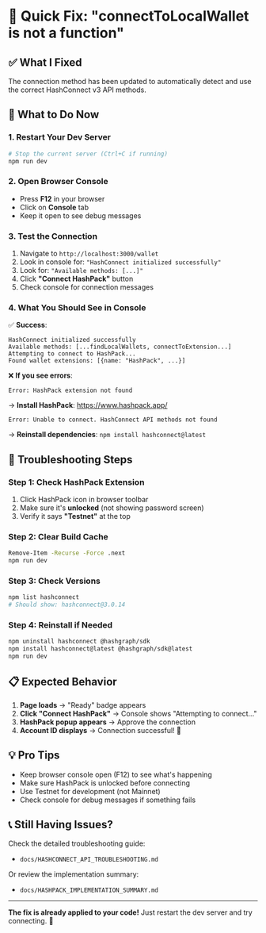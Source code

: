 # 🔧 Quick Fix: "connectToLocalWallet is not a function"

## ✅ What I Fixed

The connection method has been updated to automatically detect and use the correct HashConnect v3 API methods.

## 🎯 What to Do Now

### 1. **Restart Your Dev Server**
```bash
# Stop the current server (Ctrl+C if running)
npm run dev
```

### 2. **Open Browser Console**
- Press **F12** in your browser
- Click on **Console** tab
- Keep it open to see debug messages

### 3. **Test the Connection**
1. Navigate to `http://localhost:3000/wallet`
2. Look in console for: `"HashConnect initialized successfully"`
3. Look for: `"Available methods: [...]"`
4. Click **"Connect HashPack"** button
5. Check console for connection messages

### 4. **What You Should See in Console**

✅ **Success**:
```
HashConnect initialized successfully
Available methods: [...findLocalWallets, connectToExtension...]
Attempting to connect to HashPack...
Found wallet extensions: [{name: "HashPack", ...}]
```

❌ **If you see errors**:
```
Error: HashPack extension not found
```
→ **Install HashPack**: https://www.hashpack.app/

```
Error: Unable to connect. HashConnect API methods not found
```
→ **Reinstall dependencies**: `npm install hashconnect@latest`

## 🐛 Troubleshooting Steps

### Step 1: Check HashPack Extension
1. Click HashPack icon in browser toolbar
2. Make sure it's **unlocked** (not showing password screen)
3. Verify it says **"Testnet"** at the top

### Step 2: Clear Build Cache
```bash
Remove-Item -Recurse -Force .next
npm run dev
```

### Step 3: Check Versions
```bash
npm list hashconnect
# Should show: hashconnect@3.0.14
```

### Step 4: Reinstall if Needed
```bash
npm uninstall hashconnect @hashgraph/sdk
npm install hashconnect@latest @hashgraph/sdk@latest
npm run dev
```

## 📋 Expected Behavior

1. **Page loads** → "Ready" badge appears
2. **Click "Connect HashPack"** → Console shows "Attempting to connect..."
3. **HashPack popup appears** → Approve the connection
4. **Account ID displays** → Connection successful! 🎉

## 💡 Pro Tips

- Keep browser console open (F12) to see what's happening
- Make sure HashPack is unlocked before connecting
- Use Testnet for development (not Mainnet)
- Check console for debug messages if something fails

## 📞 Still Having Issues?

Check the detailed troubleshooting guide:
- `docs/HASHCONNECT_API_TROUBLESHOOTING.md`

Or review the implementation summary:
- `docs/HASHPACK_IMPLEMENTATION_SUMMARY.md`

---

**The fix is already applied to your code!** Just restart the dev server and try connecting. 🚀
